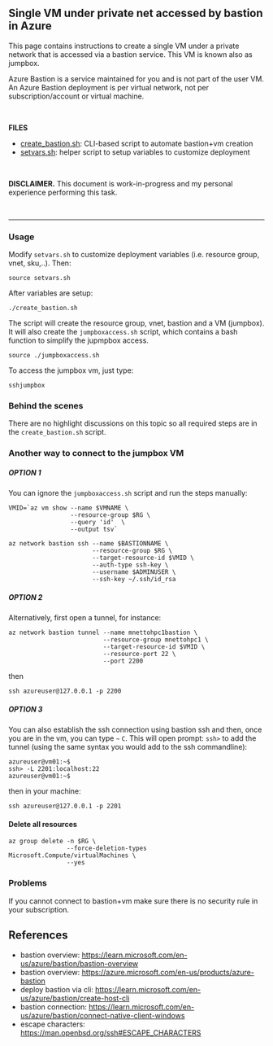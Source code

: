 ## Single VM under private net accessed by bastion in Azure


This page contains instructions to create a single VM under a private network
that is accessed via a bastion service. This VM is known also as jumpbox.

Azure Bastion is a service maintained for you and is not part of the user VM.
An Azure Bastion deployment is per virtual network, not per
subscription/account or virtual machine.

<br>

**FILES**

- [create_bastion.sh](create_bastion.sh): CLI-based script to automate bastion+vm creation
- [setvars.sh](setvars.sh): helper script to setup variables to customize deployment
<br>

**DISCLAIMER.** This document is work-in-progress and my personal experience
performing this task.

<br>

---



### Usage

Modify `setvars.sh` to customize deployment variables (i.e. resource group, vnet, sku,..). Then:

```
source setvars.sh
```

After variables are setup:

```
./create_bastion.sh
```

The script will create the resource group, vnet, bastion and a VM (jumpbox). It will also create the `jumpboxaccess.sh` script, which contains a bash function to simplify the jupmpbox access.

```
source ./jumpboxaccess.sh
```

To access the jumpbox vm, just type:

```
sshjumpbox
```



### Behind the scenes

There are no highlight discussions on this topic so all required steps are in the `create_bastion.sh` script.


### Another way to connect to the jumpbox VM


##### OPTION 1
You can ignore the `jumpboxaccess.sh` script and run the steps manually:

```
VMID=`az vm show --name $VMNAME \
                 --resource-group $RG \
                 --query 'id'  \
                 --output tsv`

az network bastion ssh --name $BASTIONNAME \
                       --resource-group $RG \
                       --target-resource-id $VMID \
                       --auth-type ssh-key \
                       --username $ADMINUSER \
                       --ssh-key ~/.ssh/id_rsa
```

##### OPTION 2

Alternatively, first open a tunnel, for instance:

```
az network bastion tunnel --name mnettohpc1bastion \
                          --resource-group mnettohpc1 \
                          --target-resource-id $VMID \
                          --resource-port 22 \
                          --port 2200
```

then

```
ssh azureuser@127.0.0.1 -p 2200
```


##### OPTION 3

You can also establish the ssh connection using bastion ssh and then, once you
are in the vm, you can type ``~`` ``C``. This will open prompt: ``ssh>`` to add
the tunnel (using the same syntax you would add to the ssh commandline):

```
azureuser@vm01:~$
ssh> -L 2201:localhost:22
azureuser@vm01:~$
```

then in your machine:

```
ssh azureuser@127.0.0.1 -p 2201
```



#### Delete all resources
```
az group delete -n $RG \
                --force-deletion-types Microsoft.Compute/virtualMachines \
                --yes
```


### Problems

If you cannot connect to bastion+vm make sure there is no security rule in your
subscription.



## References

- bastion overview: <https://learn.microsoft.com/en-us/azure/bastion/bastion-overview>
- bastion overview: <https://azure.microsoft.com/en-us/products/azure-bastion>
- deploy bastion via cli: <https://learn.microsoft.com/en-us/azure/bastion/create-host-cli>
- bastion connection: <https://learn.microsoft.com/en-us/azure/bastion/connect-native-client-windows>
- escape characters: <https://man.openbsd.org/ssh#ESCAPE_CHARACTERS>
